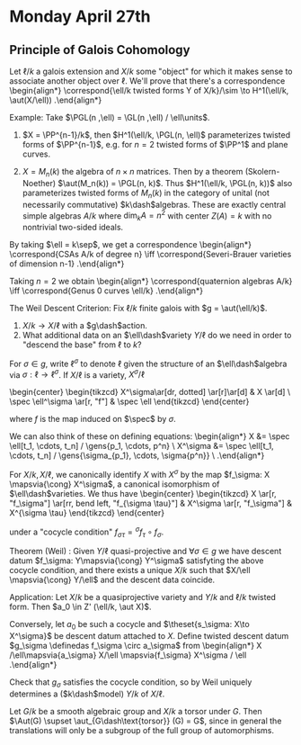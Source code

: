 # Monday April 27th

## Principle of Galois Cohomology

Let $\ell/k$ a galois extension and $X/k$ some "object" for which it makes sense to associate another object over $\ell$.
We'll prove that there's a correspondence
\begin{align*}
\correspond{\ell/k twisted forms Y of X/k}/\sim \to H^1(\ell/k, \aut(X/\ell))
.\end{align*}

Example:
Take $\PGL(n ,\ell) = \GL(n ,\ell) / \ell\units$.

1. $X = \PP^{n-1}/k$, then $H^1(\ell/k, \PGL(n, \ell)$ parameterizes twisted forms of $\PP^{n-1}$, e.g. for $n=2$ twisted forms of $\PP^1$ and plane curves.

2. $X = M_n(k)$ the algebra of $n\times n$ matrices.
  Then by a theorem (Skolern-Noether) $\aut(M_n(k)) = \PGL(n, k)$.
  Thus $H^1(\ell/k, \PGL(n, k))$ also parameterizes twisted forms of $M_n(k)$ in the category of unital (not necessarily commutative) $k\dash$algebras.
  These are exactly central simple algebras $A/k$ where $\dim_k A = n^2$ with center $Z(A) = k$ with no nontrivial two-sided ideals.

  By taking $\ell = k\sep$, we get a correspondence
  \begin{align*}
  \correspond{CSAs A/k of degree n} \iff \correspond{Severi-Brauer varieties of dimension n-1}
  .\end{align*}

  Taking $n=2$ we obtain
  \begin{align*}
  \correspond{quaternion algebras A/k} \iff \correspond{Genus 0 curves \ell/k}
  .\end{align*}

The Weil Descent Criterion:
Fix $\ell/k$ finite galois with $g = \aut(\ell/k)$.

1. $X/k \to X/\ell$ with a $g\dash$action.
2. What additional data on an $\ell\dash$variety $Y/\ell$ do we need in order to "descend the base" from $\ell$ to $k$?

For $\sigma \in g$, write $\ell^\sigma$ to denote $\ell$ given the structure of an $\ell\dash$algebra via $\sigma: \ell \to \ell^\sigma$.
If $X/\ell$ is a variety, $X^\sigma / \ell$ 

\begin{center}
\begin{tikzcd}
X^\sigma\ar[dr, dotted] \ar[r]\ar[d] & X \ar[d] \\
\spec \ell^\sigma \ar[r, "f"] & \spec \ell
\end{tikzcd}
\end{center}

where $f$ is the map induced on $\spec$ by $\sigma$.

We can also think of these on defining equations:
\begin{align*}
X &= \spec \ell[t_1, \cdots, t_n] / \gens{p_1, \cdots, p^n} \\
X^\sigma &= \spec \ell[t_1, \cdots, t_n] / \gens{\sigma_{p_1}, \cdots, \sigma{p^n}} \\
.\end{align*}

For $X/k, X/\ell$, we canonically identify $X$ with $X^\sigma$ by the map $f_\sigma: X \mapsvia{\cong} X^\sigma$, a canonical isomorphism of $\ell\dash$varieties.
We thus have
\begin{center}
\begin{tikzcd}
X \ar[r, "f_\sigma"] \ar[rr, bend left, "f_{\sigma \tau}"] & X^\sigma \ar[r, "f_\sigma"] & X^{\sigma \tau}
\end{tikzcd}
\end{center}

under a "cocycle condition" $f_{\sigma \tau} = {}^\sigma f_\tau \circ f_\sigma$.

Theorem (Weil)
: Given $Y/\ell$ quasi-projective and $\forall \sigma \in g$ we have descent datum $f_\sigma: Y\mapsvia{\cong} Y^\sigma$ satisfyting the above cocycle condition, and there exists a unique $X/k$ such that $X/\ell \mapsvia{\cong} Y/\ell$ and the descent data coincide.

Application:
Let $X/k$ be a quasiprojective variety and $Y/k$ and $\ell/k$ twisted form.
Then $a_0 \in Z' (\ell/k, \aut X)$.

Conversely, let $a_0$ be such a cocycle and $\theset{s_\sigma: X\to X^\sigma}$ be descent datum attached to $X$.
Define twisted descent datum $g_\sigma \definedas f_\sigma \circ a_\sigma$ from
\begin{align*}
X /\ell\mapsvia{a_\sigma} X/\ell \mapsvia{f_\sigma} X^\sigma / \ell
.\end{align*}

Check that $g_\sigma$ satisfies the cocycle condition, so by Weil uniquely determines a ($k\dash$model) $Y/k$ of $X/\ell$.


Let $G/k$ be a smooth algebraic group and $X/k$ a torsor under $G$.
Then $\Aut(G) \supset \aut_{G\dash\text{torsor}} (G) = G$, since in general the translations will only be a subgroup of the full group of automorphisms.
